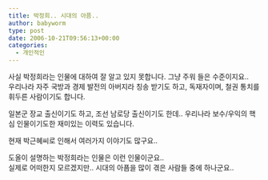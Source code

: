 ```yaml
---
title: 박정희.. 시대의 아픔..
author: babyworm
type: post
date: 2006-10-21T09:56:13+00:00
categories:
  - 개인적인
---
```

사실 박정희라는 인물에 대하여 잘 알고 있지 못합니다. 그냥 주워 들은 수준이지요..<br>
우리나라 자주 국방과 경제 발전의 아버지라 칭송 받기도 하고, 독재자이며, 철권 통치를 휘두른 사람이기도 합니다. 

일본군 장교 출신이기도 하고, 조선 남로당 출신이기도 한데.. 우리나라 보수/우익의 핵심 인물이기도한 재미있는 이력도 있습니다. 

현재 박근혜씨로 인해서 여러가지 이야기도 많구요.. 

도올이 설명하는 박정희라는 인물은 이런 인물이군요..<br>
실제로 어떠한지 모르겠지만.. 시대의 아픔을 많이 겪은 사람들 중에 하나군요..
